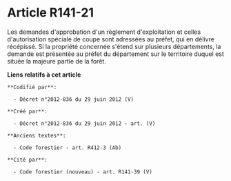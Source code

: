 # Article R141-21

Les demandes d'approbation d'un règlement d'exploitation et celles d'autorisation spéciale de coupe sont adressées au préfet,
qui en délivre récépissé. Si la propriété concernée s'étend sur plusieurs départements, la demande est présentée au préfet du
département sur le territoire duquel est située la majeure partie de la forêt.

**Liens relatifs à cet article**

	**Codifié par**:

	  - Décret n°2012-836 du 29 juin 2012 (V)

	**Créé par**:

	  - Décret n°2012-836 du 29 juin 2012 - art. (V)

	**Anciens textes**:

	  - Code forestier - art. R412-3 (Ab)

	**Cité par**:

	  - Code forestier (nouveau) - art. R141-39 (V)
